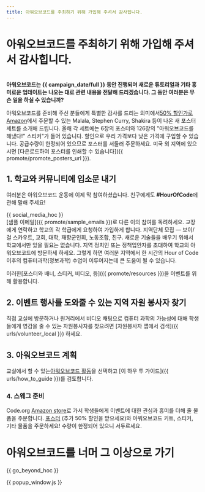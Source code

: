 ```yaml
---
title: 아워오브코드를 주최하기 위해 가입해 주셔서 감사힙니다.
---
```


# 아워오브코드를 주최하기 위해 가입해 주셔서 감사힙니다.

<br /> **아워오브코드는 {{ campaign_date/full }} 동안 진행되며 새로운 튜토리얼과 기타 흥미로운 업데이트는 나오는 대로 관련 내용을 전달해 드리겠습니다. 그 동안 여러분은 무슨 일을 하실 수 있습니까?**

아워오브코드를 준비해 주신 분들에게 특별한 감사를 드리는 의미에서[50% 할인가로 Amazon](https://www.amazon.com/promocode/A3QAYNZUZTSSNQ)에서 주문할 수 있는 Malala, Stephen Curry, Shakira 등이 나온 새 포스터 세트를 소개해 드립니다. 올해 각 세트에는 6장의 포스터와 126장의 "아워오브코드를 해냈다!" 스티커"가 들어 있습니다. 할인으로 우리 가격보다 낮은 가격에 구입할 수 있습니다. 공급수량이 한정되어 있으므로 포스터를 서둘러 주문하세요. 미국 외 지역에 있으시면 [다은로드하여 포스터를 인쇄할 수 있습니다]({{ promote/promote_posters_url }}).

## 1. 학교와 커뮤니티에 입소문 내기

여러분은 아워오브코드 운동에 이제 막 참여하셨습니다. 친구에게도 **#HourOfCode**에 관해 말해 주세요!

{{ social_media_hoc }} <br /> [샘플 이메일]({{ promote/sample_emails }})로 다른 이의 참여를 독려하세요. 교장에게 연락하고 학교의 각 학급에게 요청하여 가입하게 합니다. 지역단체 모집 — 보이/걸 스카우트, 교회, 대학, 재향군인회, 노동조합, 친구. 새로운 기술들을 배우기 위해서 학교에서만 있을 필요는 없습니다. 지역 정치인 또는 정책입안자를 초대하여 학교의 아워오브코드에 방문하세 하세요. 그렇게 하면 여러분 지역에서 한 시간의 Hour of Code 이후의 컴퓨터과학(정보과학) 수업이 이루어지는데 큰 도움이 될 수 있습니다.

이러한[포스터와 배너, 스티커, 비디오, 등]({{ promote/resources }})을 이벤트를 위해 활용합니다.

## 2. 이벤트 행사를 도와줄 수 있는 지역 자원 봉사자 찾기

직접 교실에 방문하거나 원거리에서 비디오 채팅으로 컴퓨터 과학의 가능성에 대해 학생들에게 영감을 줄 수 있는 자원봉사자를 찾으려면 [자원봉사자 맵에서 검색]({{ urls/volunteer_local }}) 하세요.

## 3. 아워오브코드 계획

교실에서 할 수 있는[아워오브코드 활동](https://hourofcode.com/learn)을 선택하고 [이 하우 투 가이드]({{ urls/how_to_guide }})를 검토합니다.

### 4. 스웨그 준비

Code.org [Amazon store](https://www.amazon.com/stores/page/8557B2A6-EBF2-4C9F-95C5-C3256FBA0220)로 가서 학생들에게 이벤트에 대한 관심과 흥미를 더해 줄 물품을 주문합니다. [포스터](https://www.amazon.com/promocode/A3QAYNZUZTSSNQ) (추가 50% 할인을 받으세요)와 아워오브코드 키트, 스티커, 기타 물품을 주문하세요! 수량이 한정되어 있으니 서두르세요.

# 아워오브코드를 너머 그 이상으로 가기

{{ go_beyond_hoc }}

{{ popup_window.js }}